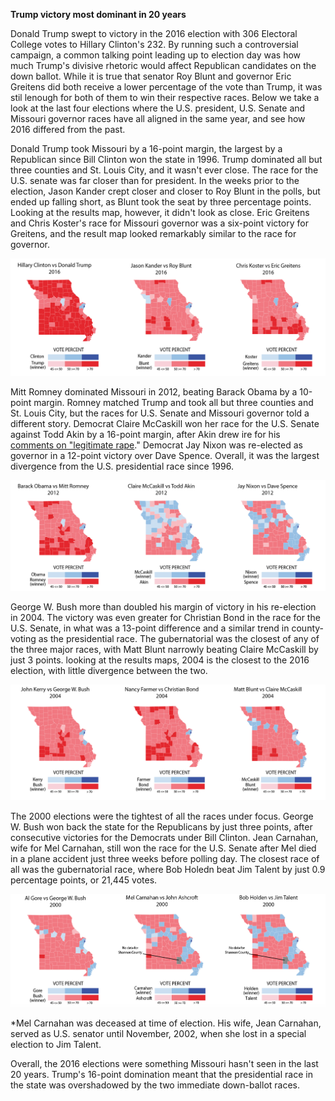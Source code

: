 
<b>Trump victory most dominant in 20 years</b>

Donald Trump swept to victory in the 2016 election with 306 Electoral College votes to Hillary Clinton's 232. By running such a controversial campaign, a common talking point leading up to election day was how much Trump's divisive rhetoric would affect Republican candidates on the down ballot. While it is true that senator Roy Blunt and governor Eric Greitens did both receive a lower percentage of the vote than Trump, it was stil lenough for both of them to win their respective races. Below we take a look at the last four elections where the U.S. president, U.S. Senate and Missouri governor races have all aligned in the same year, and see how 2016 differed from the past.

Donald Trump took Missouri by a 16-point margin, the largest by a Republican since Bill Clinton won the state in 1996. Trump dominated all but three counties and St. Louis City, and it wasn't ever close. The race for the U.S. senate was far closer than for president. In the weeks prior to the election, Jason Kander crept closer and closer to Roy Blunt in the polls, but ended up falling short, as Blunt took the seat by three percentage points. Looking at the results map, however, it didn't look as close. Eric Greitens and Chris Koster's race for Missouri governor was a six-point victory for Greitens, and the result map looked remarkably similar to the race for governor.

<img src="images/mo-analysis2016.png">

Mitt Romney dominated Missouri in 2012, beating Barack Obama by a 10-point margin. Romney matched Trump and took all but three counties and St. Louis City, but the races for U.S. Senate and Missouri governor told a different story. Democrat Claire McCaskill won her race for the U.S. Senate against Todd Akin by a 16-point margin, after Akin drew ire for his <a href="https://https://www.youtube.com/embed/yKa5CY-KOHc" target="blank"> comments on "legitimate rape</a>." Democrat Jay Nixon was re-elected as governor in a 12-point victory over Dave Spence. Overall, it was the largest divergence from the U.S. presidential race since 1996.

<img src="images/mo-analysis2012.png">

George W. Bush more than doubled his margin of victory in his re-election in 2004. The victory was even greater for Christian Bond in the race for the U.S. Senate, in what was a 13-point difference and a similar trend in county-voting as the presidential race. The gubernatorial was the closest of any of the three major races, with Matt Blunt narrowly beating Claire McCaskill by just 3 points. looking at the results maps, 2004 is the closest to the 2016 election, with little divergence between the two.

<img src="images/mo-analysis2004.png">

The 2000 elections were the tightest of all the races under focus. George W. Bush won back the state for the Republicans by just three points, after consecutive victories for the Democrats under Bill Clinton. Jean Carnahan, wife for Mel Carnahan, still won the race for the U.S. Senate after Mel died in a plane accident just three weeks before polling day. The closest race of all was the gubernatorial race, where Bob Holedn beat Jim Talent by just 0.9 percentage points, or 21,445 votes.

<img src="images/mo-analysis2000.png">

*Mel Carnahan was deceased at time of election.  His wife, Jean Carnahan, served as U.S. senator until November, 2002, when she lost in a special election to Jim Talent.

Overall, the 2016 elections were something Missouri hasn't seen in the last 20 years. Trump's 16-point domination meant that the presidential race in the state was overshadowed by the two immediate down-ballot races.












